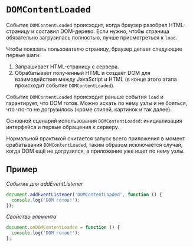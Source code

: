 # `DOMContentLoaded`

Событие `DOMContentLoaded` происходит, когда браузер разобрал HTML-страницу и составил DOM-дерево. Если нужно, чтобы страница обязательно загрузилась полностью, лучше присмотреться к `load`.

Чтобы показать пользователю страницу, браузер делает следующие первые шаги:

1. Запрашивает HTML-страницу с сервера.
2. Обрабатывает полученный HTML и создаёт DOM для взаимодействия между JavaScript и HTML (в конце этого этапа происходит событие `DOMContentLoaded`).

Событие `DOMContentLoaded` происходит раньше события `load` и гарантирует, что DOM готов. Можно искать по нему узлы и не бояться, что что-то не догрузилось (кроме стилей, картинок и так далее).

Основной сценарий использования `DOMContentLoaded`: инициализация интерфейса и первые обращения к серверу.

Нормальной практикой считается запуск всего приложения в момент срабатывания `DOMContentLoaded`, таким образом исключается случай, когда DOM ещё не догрузился, а приложение уже ищет по нему узлы.

## Пример

_Событие для addEventListener_

```js
document.addEventListener('DOMContentLoaded', function () {
  console.log('DOM готов!');
});
```

_Свойство элемента_

```js
document.onDOMContentLoaded = function () {
  console.log('DOM готов!');
};
```
